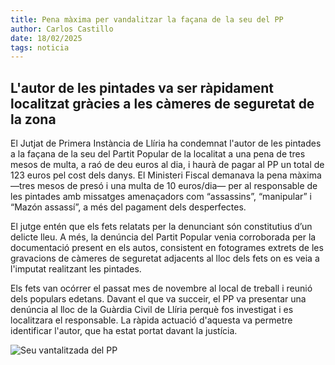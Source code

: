 ```yaml
---
title: Pena màxima per vandalitzar la façana de la seu del PP
author: Carlos Castillo
date: 18/02/2025
tags: noticia
---
```


## L'autor de les pintades va ser ràpidament localitzat gràcies a les càmeres de seguretat de la zona

El Jutjat de Primera Instància de Llíria ha condemnat l'autor de les pintades a la façana de la seu del Partit Popular de la localitat a una pena de tres mesos de multa, a raó de deu euros al dia, i haurà de pagar al PP un total de 123 euros pel cost dels danys. El Ministeri Fiscal demanava la pena màxima —tres mesos de presó i una multa de 10 euros/dia— per al responsable de les pintades amb missatges amenaçadors com “assassins”, “manipular” i “Mazón assassí”, a més del pagament dels desperfectes.

El jutge entén que els fets relatats per la denunciant són constitutius d’un delicte lleu. A més, la denúncia del Partit Popular venia corroborada per la documentació present en els autos, consistent en fotogrames extrets de les gravacions de càmeres de seguretat adjacents al lloc dels fets on es veia a l'imputat realitzant les pintades.

Els fets van ocórrer el passat mes de novembre al local de treball i reunió dels populars edetans. Davant el que va succeir, el PP va presentar una denúncia al lloc de la Guàrdia Civil de Llíria perquè fos investigat i es localitzara el responsable. La ràpida actuació d'aquesta va permetre identificar l'autor, que ha estat portat davant la justícia.

![Seu vantalitzada del PP](/assets/continguts/recursos/20250218-sede-pp.jpg "Seu vandalitzada del PP")
